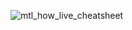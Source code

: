 ![mtl_how_live_cheatsheet](https://user-images.githubusercontent.com/59668647/87482201-c4504900-c5e5-11ea-8d33-fef8e791876e.png)
